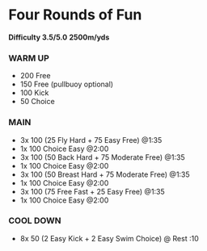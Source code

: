 # Four Rounds of Fun
**Difficulty 3.5/5.0**
**2500m/yds**

### WARM UP
- 200 Free
- 150 Free (pullbuoy optional)
- 100 Kick
- 50 Choice

### MAIN
- 3x 100 (25 Fly Hard + 75 Easy Free) @1:35
- 1x 100 Choice Easy @2:00
- 3x 100 (50 Back Hard + 75 Moderate Free) @1:35
- 1x 100 Choice Easy @2:00
- 3x 100 (50 Breast Hard + 75 Moderate Free) @1:35
- 1x 100 Choice Easy @2:00
- 3x 100 (75 Free Fast + 25 Easy Free) @1:35
- 1x 100 Choice Easy @2:00  

### COOL DOWN
- 8x 50 (2 Easy Kick + 2 Easy Swim Choice) @ Rest :10